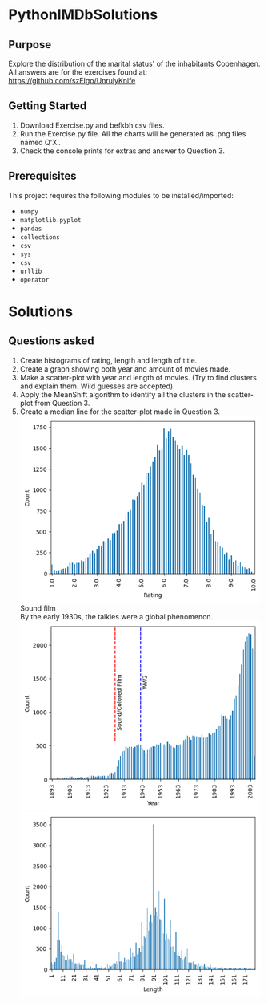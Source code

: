 # PythonIMDbSolutions
Purpose
-------

Explore the distribution of the marital status' of the inhabitants Copenhagen.  
All answers are for the exercises found at: https://github.com/szEIgo/UnrulyKnife

Getting Started
-------
1. Download Exercise.py and befkbh.csv files.  
2. Run the Exercise.py file. All the charts will be generated as .png files named Q'X'.  
3. Check the console prints for extras and answer to Question 3.

Prerequisites
-------
This project requires the following modules to be installed/imported:
* `numpy`
* `matplotlib.pyplot` 
* `pandas`
* `collections`
* `csv`
* `sys`
* `csv`
* `urllib`
* `operator`


# Solutions

Questions asked
-------
1. Create histograms of rating, length and length of title.
2. Create a graph showing both year and amount of movies made. 
3. Make a scatter-plot with year and length of movies. (Try to find clusters and explain them. Wild guesses are accepted).
4. Apply the MeanShift algorithm to identify all the clusters in the scatter-plot from Question 3. 
5. Create a median line for the scatter-plot made in Question 3.
![picture alt](https://github.com/Shmilowitz/PythonIMDbSolutions/blob/master/RatingHist.png?raw=true)  
Sound film  
By the early 1930s, the talkies were a global phenomenon.  
![picture alt](https://github.com/Shmilowitz/PythonIMDbSolutions/blob/master/YearHist.png?raw=true)
![picture alt](https://github.com/Shmilowitz/PythonIMDbSolutions/blob/master/LengthHist.png?raw=true)
